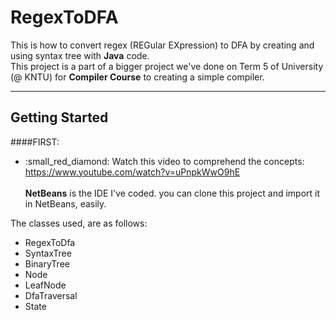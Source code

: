 # RegexToDFA

This is how to convert regex (REGular EXpression) to DFA by creating and using syntax tree with **Java** code.<br>
This project is a part of a bigger project we've done on Term 5 of University (@ KNTU) for **Compiler Course** to creating a simple compiler. 
<hr>

## Getting Started
####FIRST:
- :small_red_diamond: Watch this video to comprehend the concepts: https://www.youtube.com/watch?v=uPnpkWwO9hE<br><br>
**NetBeans** is the IDE I've coded. you can clone this project and import it in NetBeans, easily.<br>

The classes used, are as follows:
- RegexToDfa
- SyntaxTree
- BinaryTree
- Node
- LeafNode
- DfaTraversal
- State

